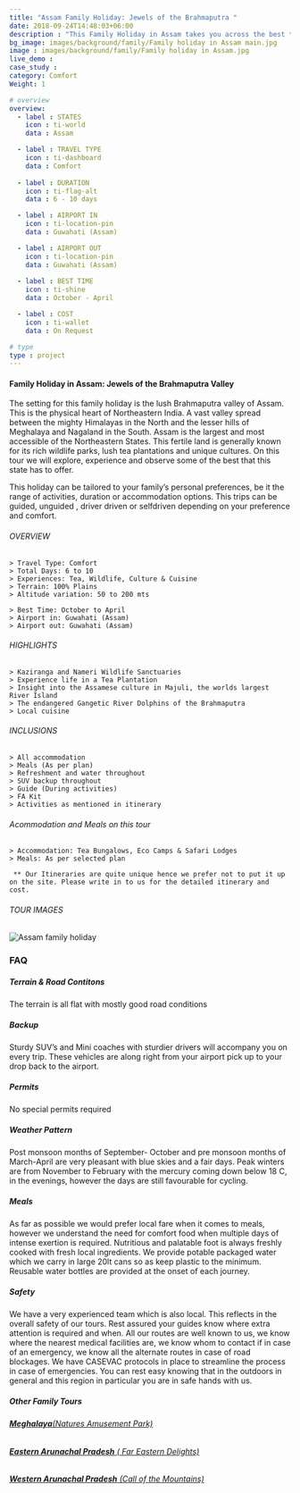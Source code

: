 ```yaml
---
title: "Assam Family Holiday: Jewels of the Brahmaputra "
date: 2018-09-24T14:48:03+06:00
description : "This Family Holiday in Assam takes you across the best that the state has to offer. Wildlife, Adventure, Tea, Culture and more."
bg_image: images/background/family/Family holiday in Assam main.jpg
image : images/background/family/Family holiday in Assam.jpg
live_demo : 
case_study : 
category: Comfort
Weight: 1

# overview
overview:
  - label : STATES
    icon : ti-world
    data : Assam

  - label : TRAVEL TYPE
    icon : ti-dashboard
    data : Comfort
    
  - label : DURATION
    icon : ti-flag-alt
    data : 6 - 10 days

  - label : AIRPORT IN
    icon : ti-location-pin
    data : Guwahati (Assam)

  - label : AIRPORT OUT
    icon : ti-location-pin
    data : Guwahati (Assam)
    
  - label : BEST TIME
    icon : ti-shine
    data : October - April

  - label : COST
    icon : ti-wallet
    data : On Request

# type
type : project
---
```


#### Family Holiday in Assam: Jewels of the Brahmaputra Valley

The setting for this family holiday is the lush Brahmaputra valley of Assam. This is the physical heart of Northeastern India. A vast valley spread between the mighty Himalayas in the North and the lesser hills of Meghalaya and Nagaland in the South. Assam is the largest and most accessible of the Northeastern States. This fertile land is generally known for its rich wildlife parks, lush tea plantations and unique cultures. On this tour we will explore, experience and observe some of the best that this state has to offer.

This  holiday can be tailored to your family’s personal preferences, be it the range of activities, duration or accommodation options. This trips can be guided, unguided , driver driven or selfdriven depending on your preference and comfort.


###### OVERVIEW
```
> Travel Type: Comfort
> Total Days: 6 to 10
> Experiences: Tea, Wildlife, Culture & Cuisine
> Terrain: 100% Plains
> Altitude variation: 50 to 200 mts

> Best Time: October to April
> Airport in: Guwahati (Assam)
> Airport out: Guwahati (Assam)
```

###### HIGHLIGHTS
```
> Kaziranga and Nameri Wildlife Sanctuaries
> Experience life in a Tea Plantation
> Insight into the Assamese culture in Majuli, the worlds largest River Island
> The endangered Gangetic River Dolphins of the Brahmaputra
> Local cuisine
```

###### INCLUSIONS
```
> All accommodation
> Meals (As per plan)
> Refreshment and water throughout
> SUV backup throughout
> Guide (During activities)
> FA Kit
> Activities as mentioned in itinerary
```
###### Acommodation and Meals on this tour
```
> Accommodation: Tea Bungalows, Eco Camps & Safari Lodges
> Meals: As per selected plan

```

``` ** Our Itineraries are quite unique hence we prefer not to put it up on the site. Please write in to us for the detailed itinerary and cost.```

###### TOUR IMAGES

![Assam family holiday](/images/background/family/assamfamilyholidaygallery.jpg)



### FAQ


##### Terrain & Road Contitons

The terrain is all flat with mostly good road conditions

##### Backup
Sturdy SUV’s and Mini coaches with sturdier drivers will accompany you on every trip.  These vehicles are along right from your airport pick up to your drop back to the airport.

##### Permits
No special permits required

##### Weather Pattern
Post monsoon months of September- October and pre monsoon months of March-April are very pleasant with blue skies and a fair days. Peak winters are from November to February with the mercury coming down below 18 C, in the evenings, however the days are still favourable for cycling.

##### Meals
As far as possible we would prefer local fare when it comes to meals, however we understand the need for comfort food when multiple days of intense exertion is required. Nutritious and palatable foot is always freshly cooked with fresh local ingredients. We provide potable packaged water which we carry in large 20lt cans so as keep plastic to the minimum. Reusable water bottles are provided at the onset of each journey.

##### Safety 
We have a very experienced team which is also local. This reflects in the overall safety of our tours. Rest assured your guides know where extra attention is required and when. All our routes are well known to us, we know where the nearest medical facilities are, we know whom to contact if in case of an emergency, we know all the alternate routes in case of road blockages. We have CASEVAC protocols in place to streamline the process in case of emergencies. You can rest easy knowing that in the outdoors in general and this region in particular you are in safe hands with us.


##### Other Family Tours

###### [**Meghalaya**(Natures Amusement Park)](/family/family-holiday-in-meghalaya/)   
###### [**Eastern Arunachal Pradesh** ( Far Eastern Delights)](/family/family-holiday-eastern-arunachal-pradesh/) 
###### [**Western Arunachal Pradesh** (Call of the Mountains)](/family/family-holiday-western-arunachal-pradesh/)